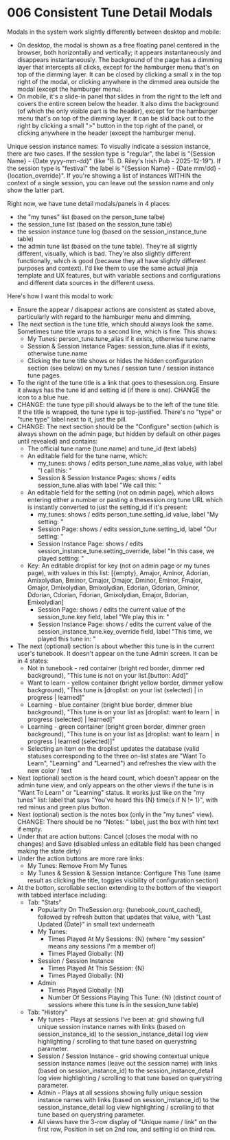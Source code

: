# 006 Consistent Tune Detail Modals

Modals in the system work slightly differently between desktop and mobile:

- On desktop, the modal is shown as a free floating panel centered in the browser, both horizontally and vertically; it appears instantaneously and disappears instantaneously. The background of the page has a dimming layer that intercepts all clicks, except for the hamburger menu that's on top of the dimming layer. It can be closed by clicking a small x in the top right of the modal, or clicking anywhere in the dimmed area outside the modal (except the hamburger menu).
- On mobile, it's a slide-in panel that slides in from the right to the left and covers the entire screen below the header. It also dims the background (of which the only visible part is the header), except for the hamburger menu that's on top of the dimming layer. It can be slid back out to the right by clicking a small ">" button in the top right of the panel, or clicking anywhere in the header (except the hamburger menu).

Unique session instance names: To visually indicate a session instance, there are two cases. If the session type is "regular", the label is "{Session Name} - {Date yyyy-mm-dd}" (like "B. D. Riley's Irish Pub - 2025-12-19"). If the session type is "festival" the label is "{Session Name} - {Date mm/dd} - {location_override}". If you're showing a list of instances WITHIN the context of a single session, you can leave out the session name and only show the latter part.

Right now, we have tune detail modals/panels in 4 places:

- the "my tunes" list (based on the person_tune talbe)
- the session_tune list (based on the session_tune table)
- the session instance tune log (based on the session_instance_tune table)
- the admin tune list (based on the tune table). 
They're all slightly different, visually, which is bad. They're also slightly different functionally, which is good (because they all have slightly different purposes and context). I'd like them to use the same actual jinja template and UX features, but with variable sections and configurations and different data sources in the different usess.

Here's how I want this modal to work:

- Ensure the appear / disappear actions are consistent as stated above, particularly with regard to the hamburger menu and dimming.
- The next section is the tune title, which should always look the same. Sometimes tune title wraps to a second line, which is fine. This shows:
    - My Tunes: person_tune.tune_alias if it exists, otherwise tune.name
    - Session & Session Instance Pages: session_tune.alias if it exists, otherwise tune.name
    - Clicking the tune title shows or hides the hidden configuration section (see below) on my tunes / session tune / session instance tune pages.
- To the right of the tune title is a link that goes to thesession.org. Ensure it always has the tune id and setting id (if there is one). CHANGE the icon to a blue hue.
- CHANGE: the tune type pill should always be to the left of the tune title. If the title is wrapped, the tune type is top-justified. There's no "type" or "tune type" label next to it, just the pill.
- CHANGE: The next section should be the "Configure" section (which is always shown on the admin page, but hidden by default on other pages until revealed) and contains:
    - The official tune name (tune.name) and tune_id (text labels)
    - An editable field for the tune name, which:
        - my_tunes: shows / edits person_tune.name_alias value, with label "I call this: "
        - Session & Session Instance Pages: shows / edits session_tune.alias with label "We call this: "
    - An editable field for the setting (not on admin page), which allows entering either a number or pasting a thesession.org tune URL which is instantly converted to just the setting_id if it's present:
        - my_tunes: shows / edits person_tune.setting_id value, label "My setting: "
        - Session Page: shows / edits session_tune.setting_id, label "Our setting: "
        - Session Instance Page: shows / edits session_instance_tune.setting_override, label "In this case, we played setting: "
    - Key: An editable droplist for key (not on admin page or my tunes page), with values in this list: [{empty}, Amajor, Aminor, Adorian, Amixolydian, Bminor, Cmajor, Dmajor, Dminor, Eminor, Fmajor, Gmajor, Dmixolydian, Bmixolydian, Edorian, Gdorian, Gminor, Ddorian, Cdorian, Fdorian, Gmixolydian, Emajor, Bdorian, Emixolydian]
      - Session Page: shows / edits the current value of the session_tune.key field, label "We play this in: "
      - Session Instance Page: shows / edits the current value of the session_instance_tune.key_override field, label "This time, we played this tune in: "
- The next (optional) section is about whether this tune is in the current user's tunebook. It doesn't appear on the tune Admin screen. It can be in 4 states:
    - Not in tunebook - red container (bright red border, dimmer red background), "This tune is not on your list.[button: Add]"
    - Want to learn - yellow container (bright yellow border, dimmer yellow background), "This tune is [droplist: on your list (selected) | in progress | learned]"
    - Learning - blue container (bright blue border, dimmer blue background), "This tune is on your list as [droplist: want to learn | in progress (selected) | learned]"
    - Learning - green container (bright green border, dimmer green background), "This tune is on your list as [droplist: want to learn | in progress  | learned (selected)]"
    - Selecting an item on the droplist updates the database (valid statuses corresponding to the three on-list states are "Want To Learn", "Learning" and "Learned") and refreshes the view with the new color / text
- Next (optional) section is the heard count, which doesn't appear on the admin tune view, and only appears on the other views if the tune is in "Want To Learn" or "Learning" status. It works just like on the "my tunes" list: label that says "You've heard this {N} time{s if N != 1}", with red minus and green plus button. 
- Next (optional) section is the notes box (only in the "my tunes" view). CHANGE: There should be no "Notes: " label, just the box with hint text if empty.
- Under that are action buttons: Cancel (closes the modal with no changes) and Save (disabled unless an editable field has been changed making the state dirty)
- Under the action buttons are more rare links:
    - My Tunes: Remove From My Tunes
    - My Tunes & Session & Session Instance: Configure This Tune (same result as clicking the title, toggles visibility of configuration section)
- At the botton, scrollable section extending to the bottom of the viewport with tabbed interface including:
    - Tab: "Stats"
        - Popularity On TheSession.org: {tunebook_count_cached}, followed by refresh button that updates that value, with "Last Updated {Date}" in small text underneath
        - My Tunes:
            - Times Played At My Sessions: {N} (where "my session" means any sessions I'm a member of)
            - Times Played Globally: {N}
        - Session / Session Instance
            - Times Played At This Session: {N}
            - Times Played Globally: {N}
        - Admin
            - Times Played Globally: {N}
            - Number Of Sessions Playing This Tune: {N} (distinct count of sessions where this tune is in the session_tune table)
    - Tab: "History"
        - My tunes - Plays at sessions I've been at: grid showing full unique session instance names with links (based on session_instance_id) to the session_instance_detail log view highlighting / scrolling to that tune based on querystring parameter.
        - Session / Session Instance - grid showing contextual unique session instance names (leave out the session name) with links (based on session_instance_id) to the session_instance_detail log view highlighting / scrolling to that tune based on querystring parameter. 
        - Admin - Plays at all sessions showing fully unique session instance names with links (based on session_instance_id) to the session_instance_detail log view highlighting / scrolling to that tune based on querystring parameter.
        - All views have the 3-row display of "Unique name / link" on the first row, Position in set on 2nd row, and setting id on third row.
